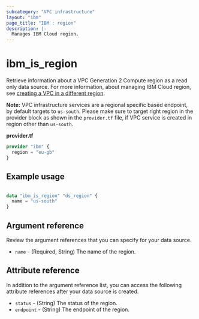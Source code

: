 ```yaml
---
subcategory: "VPC infrastructure"
layout: "ibm"
page_title: "IBM : region"
description: |-
  Manages IBM Cloud region.
---
```


# ibm_is_region
Retrieve information about a VPC Generation 2 Compute region as a read only data source. For more information, about managing IBM Cloud region, see [creating a VPC in a different region](https://cloud.ibm.com/docs/vpc?topic=vpc-creating-a-vpc-in-a-different-region).

**Note:** 
VPC infrastructure services are a regional specific based endpoint, by default targets to `us-south`. Please make sure to target right region in the provider block as shown in the `provider.tf` file, if VPC service is created in region other than `us-south`.

**provider.tf**

```terraform
provider "ibm" {
  region = "eu-gb"
}
```

## Example usage

```terraform

data "ibm_is_region" "ds_region" {
  name = "us-south"
}

```
## Argument reference
Review the argument references that you can specify for your data source. 

- `name` - (Required, String) The name of the region.

## Attribute reference
In addition to the argument reference list, you can access the following attribute references after your data source is created. 

- `status` - (String) The status of the region.
- `endpoint` - (String) The endpoint of the region.
